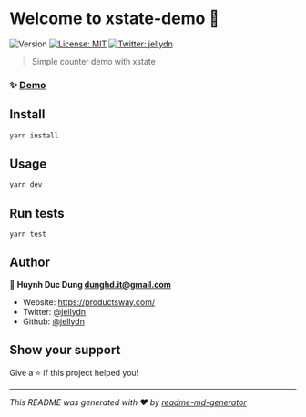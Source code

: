# Welcome to xstate-demo 👋
![Version](https://img.shields.io/badge/version-1.0.0-blue.svg?cacheSeconds=2592000)
[![License: MIT](https://img.shields.io/badge/License-MIT-yellow.svg)](#)
[![Twitter: jellydn](https://img.shields.io/twitter/follow/jellydn.svg?style=social)](https://twitter.com/jellydn)

> Simple counter demo with xstate

### ✨ [Demo](https://x-state-demo.vercel.app/)

## Install

```sh
yarn install
```

## Usage

```sh
yarn dev
```

## Run tests

```sh
yarn test
```

## Author

👤 **Huynh Duc Dung <dunghd.it@gmail.com>**

* Website: https://productsway.com/
* Twitter: [@jellydn](https://twitter.com/jellydn)
* Github: [@jellydn](https://github.com/jellydn)

## Show your support

Give a ⭐️ if this project helped you!


***
_This README was generated with ❤️ by [readme-md-generator](https://github.com/kefranabg/readme-md-generator)_